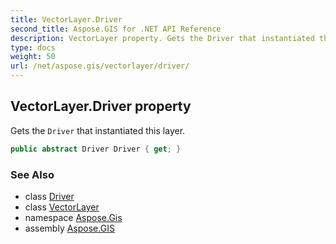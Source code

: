 ```yaml
---
title: VectorLayer.Driver
second_title: Aspose.GIS for .NET API Reference
description: VectorLayer property. Gets the Driver that instantiated this layer
type: docs
weight: 50
url: /net/aspose.gis/vectorlayer/driver/
---
```

## VectorLayer.Driver property

Gets the `Driver` that instantiated this layer.

```csharp
public abstract Driver Driver { get; }
```

### See Also

* class [Driver](../../driver/)
* class [VectorLayer](../)
* namespace [Aspose.Gis](../../vectorlayer/)
* assembly [Aspose.GIS](../../../)


